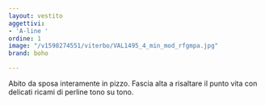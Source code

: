 ```yaml
---
layout: vestito
aggettivi:
- 'A-line '
ordine: 1
image: "/v1598274551/viterbo/VAL1495_4_min_mod_rfgmpa.jpg"
brand: boho

---
```

Abito da sposa interamente in pizzo. Fascia alta a risaltare il punto vita con delicati ricami di perline tono su tono.